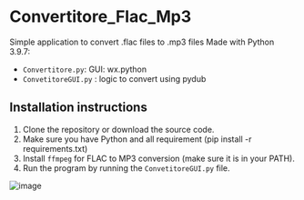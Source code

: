 # Convertitore_Flac_Mp3

Simple application to convert .flac files to .mp3 files
Made with Python 3.9.7:
 - `Convertitore.py`: GUI: wx.python
 - `ConvetitoreGUI.py` : logic to convert using pydub

## Installation instructions

1. Clone the repository or download the source code.
2. Make sure you have Python and all requirement (pip install -r requirements.txt)
3. Install `ffmpeg` for FLAC to MP3 conversion (make sure it is in your PATH).
4. Run the program by running the `ConvetitoreGUI.py` file.

![image](https://github.com/lfraternali1/Convertitore_Flac_Mp3/assets/40865847/a04224be-61a1-4fe4-998d-aad3dd4b42c8)
